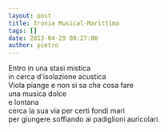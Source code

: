 ```yaml
---
layout: post
title: Ironia Musical-Marittima
tags: []
date: 2013-04-29 08:27:00
author: pietro
---
```

Entro in una stasi mistica<br/>in cerca d'isolazione acustica<br/>Viola piange e non si sa che cosa fare<br/>una musica dolce<br/>e lontana<br/>cerca la sua via per certi fondi mari<br/>per giungere soffiando ai padiglioni auricolari.
